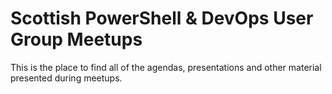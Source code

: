 # Scottish PowerShell & DevOps User Group Meetups

This is the place to find all of the agendas, presentations and other material presented during meetups.